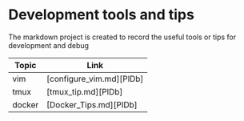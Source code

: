 # Development tools and tips 

The markdown project is created to record the useful tools or tips for
development and debug

| Topic | Link |  
|------|------|  
| vim |[configure_vim.md][PlDb]|
| tmux |[tmux_tip.md][PlDb]|
| docker |[Docker_Tips.md][PlDb]|  

